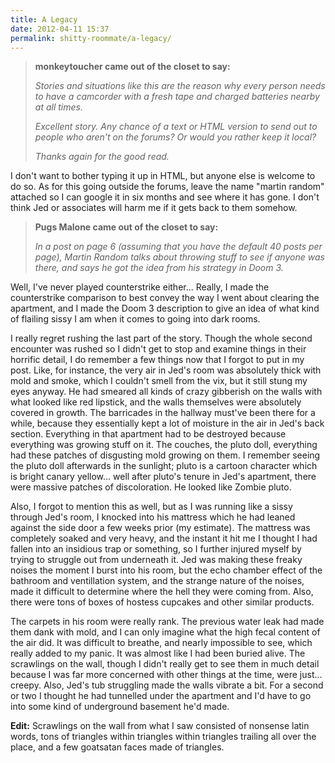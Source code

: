 ```yaml
---
title: A Legacy
date: 2012-04-11 15:37
permalink: shitty-roommate/a-legacy/
---
```


>**monkeytoucher came out of the closet to say:**
>
>*Stories and situations like this are the reason why every person needs to have a camcorder with a fresh tape and charged batteries nearby at all times.*
>
>*Excellent story. Any chance of a text or HTML version to send out to people who aren't on the forums? Or would you rather keep it local?*
>
>*Thanks again for the good read.*

I don't want to bother typing it up in HTML, but anyone else is welcome to do so. As for this going outside the forums, leave the name "martin random" attached so I can google it in six months and see where it has gone. I don't think Jed or associates will harm me if it gets back to them somehow.

>**Pugs Malone came out of the closet to say:**
>
>*In a post on page 6 (assuming that you have the default 40 posts per page), Martin Random talks about throwing stuff to see if anyone was there, and says he got the idea from his strategy in Doom 3.*

Well, I've never played counterstrike either... Really, I made the counterstrike comparison to best convey the way I went about clearing the apartment, and I made the Doom 3 description to give an idea of what kind of flailing sissy I am when it comes to going into dark rooms.

I really regret rushing the last part of the story. Though the whole second encounter was rushed so I didn't get to stop and examine things in their horrific detail, I do remember a few things now that I forgot to put in my post. Like, for instance, the very air in Jed's room was absolutely thick with mold and smoke, which I couldn't smell from the vix, but it still stung my eyes anyway. He had smeared all kinds of crazy gibberish on the walls with what looked like red lipstick, and the walls themselves were absolutely covered in growth. The barricades in the hallway must've been there for a while, because they essentially kept a lot of moisture in the air in Jed's back section. Everything in that apartment had to be destroyed because everything was growing stuff on it. The couches, the pluto doll, everything had these patches of disgusting mold growing on them. I remember seeing the pluto doll afterwards in the sunlight; pluto is a cartoon character which is bright canary yellow... well after pluto's tenure in Jed's apartment, there were massive patches of discoloration. He looked like Zombie pluto.

Also, I forgot to mention this as well, but as I was running like a sissy through Jed's room, I knocked into his mattress which he had leaned against the side door a few weeks prior (my estimate). The mattress was completely soaked and very heavy, and the instant it hit me I thought I had fallen into an insidious trap or something, so I further injured myself by trying to struggle out from underneath it. Jed was making these freaky noises the moment I burst into his room, but the echo chamber effect of the bathroom and ventillation system, and the strange nature of the noises, made it difficult to determine where the hell they were coming from. Also, there were tons of boxes of hostess cupcakes and other similar products.

The carpets in his room were really rank. The previous water leak had made them dank with mold, and I can only imagine what the high fecal content of the air did. It was difficult to breathe, and nearly impossible to see, which really added to my panic. It was almost like I had been buried alive. The scrawlings on the wall, though I didn't really get to see them in much detail because I was far more concerned with other things at the time, were just... creepy. Also, Jed's tub struggling made the walls vibrate a bit. For a second or two I thought he had tunnelled under the apartment and I'd have to go into some kind of underground basement he'd made.

__Edit:__ Scrawlings on the wall from what I saw consisted of nonsense latin words, tons of triangles within triangles within triangles trailing all over the place, and a few goatsatan faces made of triangles.
